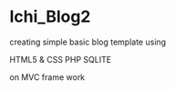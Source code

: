 # Ichi_Blog2
  
  creating simple basic blog template using
  
  HTML5 & CSS
  PHP
  SQLITE
  
  on MVC frame work




